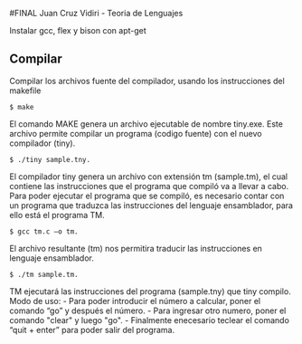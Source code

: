 #FINAL Juan Cruz Vidiri - Teoria de Lenguajes

Instalar gcc, flex y bison con apt-get

## Compilar

Compilar los archivos fuente del compilador, usando los instrucciones del makefile

    $ make

El comando MAKE genera un archivo ejecutable de nombre tiny.exe. Este archivo permite compilar un programa (codigo fuente) con el nuevo compilador (tiny).

    $ ./tiny sample.tny.

El compilador tiny genera un archivo con extensión tm (sample.tm), el cual contiene las instrucciones que el programa que compiló va a llevar a cabo. Para poder ejecutar el programa que se compiló, es necesario contar con un programa que traduzca las instrucciones del lenguaje ensamblador, para ello está el programa TM.

    $ gcc tm.c –o tm.

El archivo resultante (tm) nos permitira traducir las instrucciones en lenguaje ensamblador.

    $ ./tm sample.tm.

TM ejecutará las instrucciones del programa (sample.tny) que tiny compilo.
Modo de uso:
            - Para poder introducir el número a calcular, poner el comando “go” y después el número.
            - Para ingresar otro numero, poner el comando "clear" y luego "go".
            - Finalmente enecesario teclear el comando “quit + enter” para poder salir del programa.
